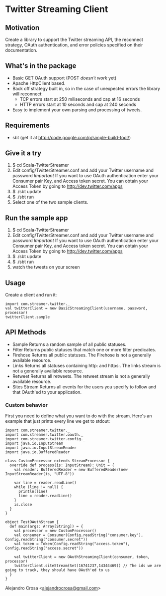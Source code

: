 # Twitter Streaming Client

## Motivation
Create a library to support the Twitter streaming API, the reconnect strategy, OAuth authentication, and error policies specified on their documentation.

## What's in the package

- Basic GET OAuth support (POST *doesn't work* yet)
- Apache HttpClient based.
- Back off strategy built in, so in the case of unexpected errors the library will reconnect:
  - TCP errors start at 250 miliseconds and cap at 16 seconds
  - HTTP errors start at 10 seconds and cap at 240 seconds
- Easy to implement your own parsing and processing of tweets.

## Requirements

- sbt (get it at http://code.google.com/p/simple-build-tool/)

## Give it a try

1. $ cd Scala-TwitterStreamer
2. Edit config/TwitterStreamer.conf and add your Twitter username and password *Important*
   If you want to use OAuth authentication enter your Consumer pair Key, and Access token secret. You can obtain your Access Token by going to http://dev.twitter.com/apps
3. $ ./sbt update
4. $ ./sbt run
5. Select one of the two sample clients.

## Run the sample app
1. $ cd Scala-TwitterStreamer
2. Edit config/TwitterStreamer.conf and add your Twitter username and password *Important*
   If you want to use OAuth authentication enter your Consumer pair Key, and Access token secret. You can obtain your Access Token by going to http://dev.twitter.com/apps
3. $ ./sbt update
4. $ ./sbt run
5. watch the tweets on your screen

## Usage

Create a client and run it:

    import com.streamer.twitter._
    val twitterClient = new BasicStreamingClient(username, password, processor)
    twitterClient.sample

## API Methods
- Sample Returns a random sample of all public statuses.
- Filter Returns public statuses that match one or more filter predicates.
- Firehose Returns all public statuses. The Firehose is not a generally available resource.
- Links Returns all statuses containing http: and https:. The links stream is not a generally available resource.
- Retweet Returns all retweets. The retweet stream is not a generally available resource.
- Sites Stream Returns all events for the users you specify to follow and that OAuth'ed to your application.

### Custom behavior
First you need to define what you want to do with the stream. Here's an example that just prints every line we get to stdout:


    import com.streamer.twitter._
    import com.streamer.twitter.oauth._
    import com.streamer.twitter.config._
    import java.io.InputStream
    import java.io.InputStreamReader
    import java.io.BufferedReader
    
    class CustomProcessor extends StreamProcessor {
      override def process(is: InputStream): Unit = {
        val reader: BufferedReader = new BufferedReader(new InputStreamReader(is, "UTF-8"))
    
        var line = reader.readLine()
        while (line != null) {
          println(line)
          line = reader.readLine()
        }
        is.close
      }
    }
    
    object TestOAuthStream {
      def main(args: Array[String]) = {
        val processor = new CustomProcessor()
        val consumer = Consumer(Config.readString("consumer.key"), Config.readString("consumer.secret"))
        val token = Token(Config.readString("access.token"), Config.readString("access.secret"))
    
        val twitterClient = new OAuthStreamingClient(consumer, token, processor)
        twitterClient.siteStream(Set(16741237,14344469)) // The ids we are going to track, they should have OAuth'ed to us
      }
    }

Alejandro Crosa <<alejandrocrosa@gmail.com>>
